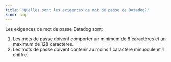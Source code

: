 ```yaml
---
title: "Quelles sont les exigences de mot de passe de Datadog?"
kind: faq
---
```


Les exigences de mot de passe Datadog sont:

1. Les mots de passe doivent comporter un minimum de 8 caractères et un maximum de 128 caractères.
2. Les mots de passe doivent contenir au moins 1 caractère minuscule et 1 chiffre.